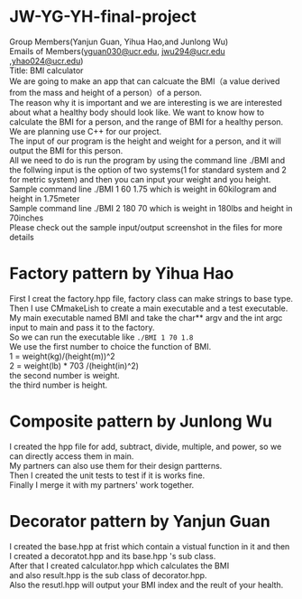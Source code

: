 # JW-YG-YH-final-project
Group Members(Yanjun Guan, Yihua Hao,and Junlong Wu)<br />
Emails of Members(yguan030@ucr.edu, jwu294@ucr.edu ,yhao024@ucr.edu)<br />
Title: BMI calculator<br />
We are going to make an app that can calcuate the BMI（a value derived from the mass and height of a person）of a person. <br />
The reason why it is important and we are interesting is we are interested about what a healthy body should look like. We want to know how to calculate the BMI for a person, and the range of BMI for a healthy person.<br />
We are planning use C++ for our project.<br />
The input of our program is the height and weight for a person, and it will output the BMI for this person.<br />
All we need to do is run the program by using the command line ./BMI and the follwing input is the option of two systems(1 for standard system and 2 for metric system) and then you can input your weight and you height.<br />
Sample command line ./BMI 1 60 1.75 which is weight in 60kilogram and height in 1.75meter<br />
Sample command line ./BMI 2 180 70 which is weight in 180lbs and height in 70inches<br />
Please check out the sample input/output screenshot in the files for more details <br />

# Factory pattern by Yihua Hao<br />  
First I creat the factory.hpp file, factory class can make strings to base type. <br />
Then I use CMmakeLish to create a main executable and a test executable. <br />
My main executable named BMI and take the char*\* argv and the int argc input to main and pass it to the factory. <br />
So we can run the executable like `./BMI 1 70 1.8` <br />
We use the first number to choice the function of BMI.<br />
1 = weight(kg)/(height(m))^2<br />
2 = weight(lb) * 703 /(height(in)^2)<br />
the second number is weight.<br />
the third number is height.<br />

# Composite pattern by Junlong Wu<br /> 
I created the hpp file for add, subtract, divide, multiple, and power, so we can directly access them in main.</br>
My partners can also use them for their design partterns.</br>
Then I created the unit tests to test if it is works fine.</br>
Finally I merge it with my partners' work together.

# Decorator pattern by Yanjun Guan<br /> 
I created the base.hpp at frist which contain a vistual function in it
and then I created a decoratot.hpp and its base.hpp 's sub class.<br /> 
After that I created calculator.hpp which calculates the BMI <br />
and also result.hpp is the sub class of decorator.hpp.<br /> 
Also the resutl.hpp will output your BMI index and the reult of your health.<br /> 





